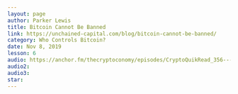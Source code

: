 ```yaml
---
layout: page
author: Parker Lewis
title: Bitcoin Cannot Be Banned
link: https://unchained-capital.com/blog/bitcoin-cannot-be-banned/
category: Who Controls Bitcoin?
date: Nov 8, 2019
lesson: 6
audio: https://anchor.fm/thecryptoconomy/episodes/CryptoQuikRead_356---Bitcoin-Cannot-be-Banned-Parker-Lewis-eb05gd/a-a1i88ov
audio2: 
audio3: 
star: 
---
```

